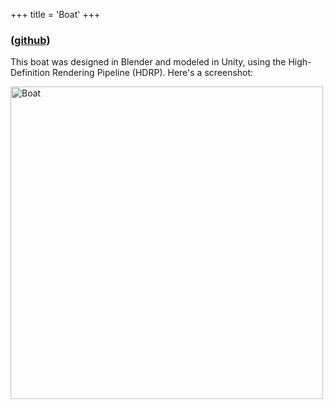 +++
title = 'Boat'
+++

<style>
    Body {
        background-image: url("../paper.jpg");
        background-size: cover;
    }
</style>

### ([github](https://github.com/ArenKDesai/Boat))

This boat was designed in Blender and modeled in Unity, using the High-Definition Rendering Pipeline (HDRP). Here's a screenshot:

<img src="/boatScreenshot.jpg" alt="Boat" width="500">